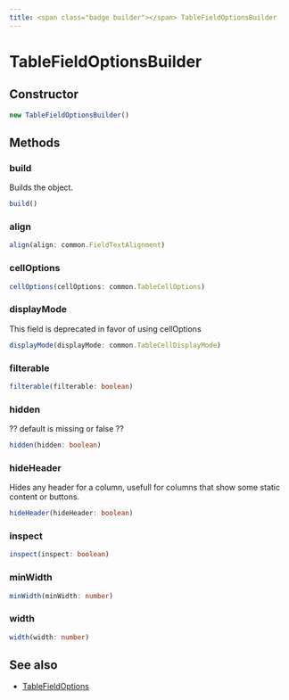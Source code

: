 ```yaml
---
title: <span class="badge builder"></span> TableFieldOptionsBuilder
---
```

# <span class="badge builder"></span> TableFieldOptionsBuilder

## Constructor

```typescript
new TableFieldOptionsBuilder()
```
## Methods

### <span class="badge object-method"></span> build

Builds the object.

```typescript
build()
```

### <span class="badge object-method"></span> align

```typescript
align(align: common.FieldTextAlignment)
```

### <span class="badge object-method"></span> cellOptions

```typescript
cellOptions(cellOptions: common.TableCellOptions)
```

### <span class="badge object-method"></span> displayMode

This field is deprecated in favor of using cellOptions

```typescript
displayMode(displayMode: common.TableCellDisplayMode)
```

### <span class="badge object-method"></span> filterable

```typescript
filterable(filterable: boolean)
```

### <span class="badge object-method"></span> hidden

?? default is missing or false ??

```typescript
hidden(hidden: boolean)
```

### <span class="badge object-method"></span> hideHeader

Hides any header for a column, usefull for columns that show some static content or buttons.

```typescript
hideHeader(hideHeader: boolean)
```

### <span class="badge object-method"></span> inspect

```typescript
inspect(inspect: boolean)
```

### <span class="badge object-method"></span> minWidth

```typescript
minWidth(minWidth: number)
```

### <span class="badge object-method"></span> width

```typescript
width(width: number)
```

## See also

 * <span class="badge object-type-interface"></span> [TableFieldOptions](./object-TableFieldOptions.md)
